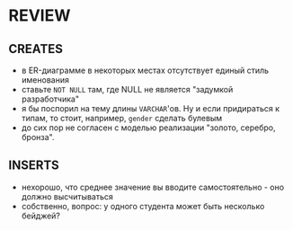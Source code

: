 REVIEW
======

CREATES
-------

* в ER-диаграмме в некоторых местах отсутствует единый стиль именования
* ставьте `NOT NULL` там, где NULL не является "задумкой разработчика"
* я бы поспорил на тему длины `VARCHAR`'ов. Ну и если придираться к типам, то стоит, например, `gender` сделать булевым
* до сих пор не согласен с моделью реализации "золото, серебро, бронза".

INSERTS
-------
* нехорошо, что среднее значение вы вводите самостоятельно - оно должно высчитываться
* собственно, вопрос: у одного студента может быть несколько бейджей?